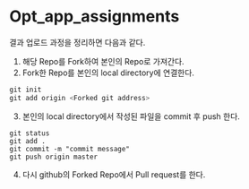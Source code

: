 # Opt_app_assignments
결과 업로드 과정을 정리하면 다음과 같다.

1. 해당 Repo를 Fork하여 본인의 Repo로 가져간다.
2. Fork한 Repo를 본인의 local directory에 연결한다.
```python
git init
git add origin <Forked git address>
```
3. 본인의 local directory에서 작성된 파일을 commit 후 push 한다.
```
git status
git add .
git commit -m "commit message"
git push origin master
```
4. 다시 github의 Forked Repo에서 Pull request를 한다.
